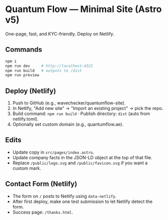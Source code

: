 # Quantum Flow — Minimal Site (Astro v5)

One-page, fast, and KYC-friendly. Deploy on Netlify.

## Commands
```bash
npm i
npm run dev     # http://localhost:4321
npm run build   # outputs to /dist
npm run preview
```

## Deploy (Netlify)
1. Push to GitHub (e.g., wavechecker/quantumflow-site).
2. In Netlify, "Add new site" → "Import an existing project" → pick the repo.
3. Build command: `npm run build` · Publish directory: `dist` (auto from netlify.toml).
4. Optionally set custom domain (e.g., quantumflow.ae).

## Edits
- Update copy in `src/pages/index.astro`.
- Update company facts in the JSON-LD object at the top of that file.
- Replace `/public/logo.svg` and `/public/favicon.svg` if you want a custom mark.

## Contact Form (Netlify)
- The form on `/` posts to Netlify using `data-netlify`.
- After first deploy, make one test submission to let Netlify detect the form.
- Success page: `/thanks.html`.
